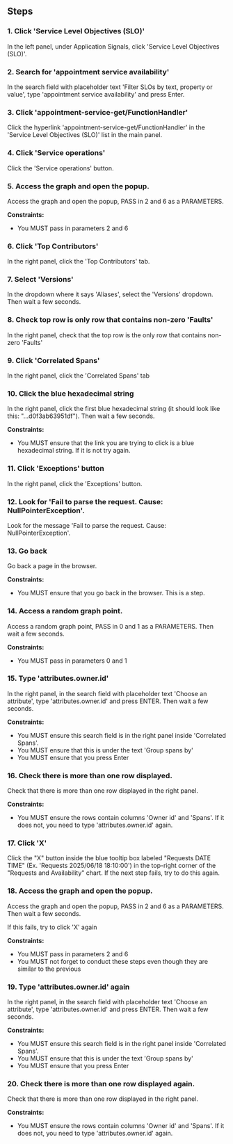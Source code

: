 ## Steps

### 1. Click 'Service Level Objectives (SLO)'

In the left panel, under Application Signals, click 'Service Level Objectives (SLO)'.

### 2. Search for 'appointment service availability'

In the search field with placeholder text 'Filter SLOs by text, property or value', type 'appointment service availability' and press Enter.

### 3. Click 'appointment-service-get/FunctionHandler'

Click the hyperlink 'appointment-service-get/FunctionHandler' in the 'Service Level Objectives (SLO)' list in the main panel.

### 4. Click 'Service operations'

Click the 'Service operations' button.

### 5. Access the graph and open the popup.

Access the graph and open the popup, PASS in 2 and 6 as a PARAMETERS.

**Constraints:**
- You MUST pass in parameters 2 and 6

### 6. Click 'Top Contributors'

In the right panel, click the 'Top Contributors' tab.

### 7. Select 'Versions'

In the dropdown where it says 'Aliases', select the 'Versions' dropdown. Then wait a few seconds.

### 8. Check top row is only row that contains non-zero 'Faults'

In the right panel, check that the top row is the only row that contains non-zero 'Faults'

### 9. Click 'Correlated Spans'

In the right panel, click the 'Correlated Spans' tab

### 10. Click the blue hexadecimal string

In the right panel, click the first blue hexadecimal string (it should look like this: "...d0f3ab63951df"). Then wait a few seconds.

**Constraints:**
- You MUST ensure that the link you are trying to click is a blue hexadecimal string. If it is not try again.

### 11. Click 'Exceptions' button 

In the right panel, click the 'Exceptions' button.

### 12. Look for 'Fail to parse the request. Cause: NullPointerException'.

Look for the message 'Fail to parse the request. Cause: NullPointerException'.

### 13. Go back

Go back a page in the browser.

**Constraints:**
- You MUST ensure that you go back in the browser. This is a step.

### 14. Access a random graph point.

Access a random graph point, PASS in 0 and 1 as a PARAMETERS. Then wait a few seconds.

**Constraints:**
- You MUST pass in parameters 0 and 1

### 15. Type 'attributes.owner.id'

In the right panel, in the search field with placeholder text 'Choose an attribute', type 'attributes.owner.id' and press ENTER. Then wait a few seconds.

**Constraints:**
- You MUST ensure this search field is in the right panel inside 'Correlated Spans'.
- You MUST ensure that this is under the text 'Group spans by'
- You MUST ensure that you press Enter

### 16. Check there is more than one row displayed.

Check that there is more than one row displayed in the right panel.

**Constraints:**
- You MUST ensure the rows contain columns 'Owner id' and 'Spans'. If it does not, you need to type 'attributes.owner.id' again.

### 17. Click 'X'

Click the "X" button inside the blue tooltip box labeled "Requests DATE TIME" (Ex. 'Requests 2025/06/18 18:10:00') in the top-right corner of the "Requests and Availability" chart. If the next step fails, try to do this again.

### 18. Access the graph and open the popup.

Access the graph and open the popup, PASS in 2 and 6 as a PARAMETERS. Then wait a few seconds.

If this fails, try to click 'X' again

**Constraints:**
- You MUST pass in parameters 2 and 6
- You MUST not forget to conduct these steps even though they are similar to the previous

### 19. Type 'attributes.owner.id' again

In the right panel, in the search field with placeholder text 'Choose an attribute', type 'attributes.owner.id' and press ENTER. Then wait a few seconds.

**Constraints:**
- You MUST ensure this search field is in the right panel inside 'Correlated Spans'.
- You MUST ensure that this is under the text 'Group spans by'
- You MUST ensure that you press Enter

### 20. Check there is more than one row displayed again.

Check that there is more than one row displayed in the right panel.

**Constraints:**
- You MUST ensure the rows contain columns 'Owner id' and 'Spans'. If it does not, you need to type 'attributes.owner.id' again.